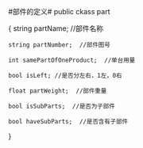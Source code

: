 #部件的定义#
public ckass part

{
    string partName;  //部件名称
    
    string partNumber;  //部件图号
    
    int samePartOfOneProduct;  //单台用量
    
    bool isLeft; //是否分左右，1左，0右
    
    float partWeight;  //部件重量
    
    bool isSubParts;  //是否为子部件
    
    bool haveSubParts;  //是否含有子部件
    
}